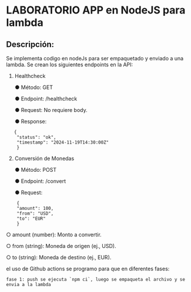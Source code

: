 # LABORATORIO APP en NodeJS para lambda

## Descripción:

  Se implementa codigo en nodeJs para ser empaquetado y enviado a una lambda.
  Se crean los siguientes endpoints en la API:
  
  1. Healthcheck
    
      ● Método: GET
      
      ● Endpoint: /healthcheck
      
      ● Request: No requiere body.
      
      ● Response:
  ```
     {
      "status": "ok",
      "timestamp": "2024-11-19T14:30:00Z"
      }
  ```

  2. Conversión de Monedas
     
      ● Método: POST
     
      ● Endpoint: /convert
     
      ● Request:

  ```
      {
      "amount": 100,
      "from": "USD",
      "to": "EUR"
      }
  ```

○  amount (number): Monto a convertir.

○ from (string): Moneda de origen (ej., USD).

○ to (string): Moneda de destino (ej., EUR).

  el uso de Github actions se programo para que en diferentes fases:
      
    fase 1: push se ejecuta `npm ci`, luego se empaqueta el archivo y se envia a la lambda
    

